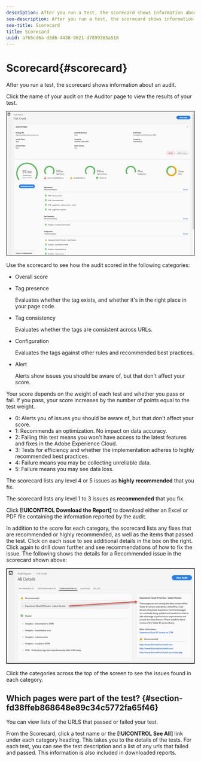 ```yaml
---
description: After you run a test, the scorecard shows information about an audit.
seo-description: After you run a test, the scorecard shows information about an audit.
seo-title: Scorecard
title: Scorecard
uuid: a765cd6a-d3d6-4438-9621-d7899385a518
---
```


# Scorecard{#scorecard}

After you run a test, the scorecard shows information about an audit.

Click the name of your audit on the Auditor page to view the results of your test.

![](assets/report.png)

Use the scorecard to see how the audit scored in the following categories:

* Overall score 
* Tag presence

  Evaluates whether the tag exists, and whether it's in the right place in your page code. 
* Tag consistency

  Evaluates whether the tags are consistent across URLs. 
* Configuration

  Evaluates the tags against other rules and recommended best practices. 
* Alert

  Alerts show issues you should be aware of, but that don't affect your score.

Your score depends on the weight of each test and whether you pass or fail. If you pass, your score increases by the number of points equal to the test weight.

* 0: Alerts you of issues you should be aware of, but that don't affect your score. 
* 1: Recommends an optimization. No impact on data accuracy. 
* 2: Failing this test means you won't have access to the latest features and fixes in the Adobe Experience Cloud. 
* 3: Tests for efficiency and whether the implementation adheres to highly recommended best practices. 
* 4: Failure means you may be collecting unreliable data. 
* 5: Failure means you may see data loss.

The scorecard lists any level 4 or 5 issues as **highly recommended** that you fix.

The scorecard lists any level 1 to 3 issues as **recommended** that you fix.

Click **[!UICONTROL Download the Report]** to download either an Excel or PDF file containing the information reported by the audit.

In addition to the score for each category, the scorecard lists any fixes that are recommended or highly recommended, as well as the items that passed the test. Click on each issue to see additional details in the box on the right. Click again to drill down further and see recommendations of how to fix the issue. The following shows the details for a Recommended issue in the scorecard shown above:

![](assets/report-issue-details.png)

Click the categories across the top of the screen to see the issues found in each category.

## Which pages were part of the test? {#section-fd38ffeb868648e89c34c5772fa65f46}

You can view lists of the URLS that passed or failed your test.

From the Scorecard, click a test name or the **[!UICONTROL See All]** link under each category heading. This takes you to the details of the tests. For each test, you can see the test description and a list of any urls that failed and passed. This information is also included in downloaded reports. 

